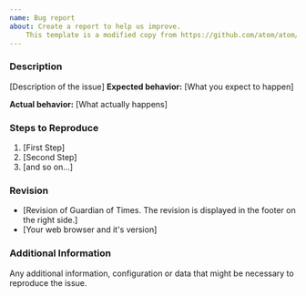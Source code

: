 ```yaml
---
name: Bug report
about: Create a report to help us improve.
    This template is a modified copy from https://github.com/atom/atom/blob/master/.github/ISSUE_TEMPLATE/bug_report.md
---
```


### Description

[Description of the issue]
**Expected behavior:**
[What you expect to happen]

**Actual behavior:**
[What actually happens]

### Steps to Reproduce

1. [First Step]
2. [Second Step]
3. [and so on...]

### Revision
- [Revision of Guardian of Times. The revision is displayed in the footer on the right side.]
- [Your web browser and it's version]

### Additional Information

Any additional information, configuration or data that might be necessary to reproduce the issue.
